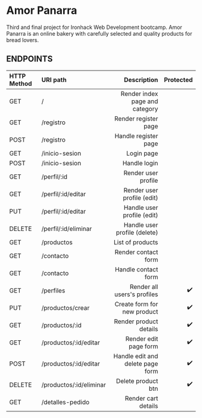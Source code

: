 # Amor Panarra
Third and final project for Ironhack Web Development bootcamp.
Amor Panarra is an online bakery with carefully selected and quality products for bread lovers.

## ENDPOINTS
| HTTP Method | URI path            | Description      |      Protected |
| :---         |   :---            |          ---:    |           ---: |
| GET          | /                  | Render index page and category   |          |
| GET          | /registro          | Render register page   |    |
| POST         | /registro          | Handle register page   |    |
| GET          | /inicio-sesion     | Login page                          |    |
| POST         | /inicio-sesion     | Handle login   |    |
| GET          | /perfil/:id     | Render user profile                        |    |
| GET          | /perfil/:id/editar     | Render user profile (edit)                        |    |
| PUT          | /perfil/:id/editar     | Handle user profile (edit)    |    |
| DELETE       | /perfil/:id/eliminar     | Handle user profile (delete)    |    |
| GET          | /productos         | List of products  |    |
| GET          | /contacto          | Render contact form   |    |
| GET          | /contacto          | Handle contact form   |    |
| GET          | /perfiles          | Render all users's profiles  | :heavy_check_mark: |
| PUT          | /productos/crear   | Create form for new product   | :heavy_check_mark: |
| GET          | /productos/:id     | Render product details   | :heavy_check_mark: |
| GET          | /productos/:id/editar   | Render edit page form   | :heavy_check_mark: |
| POST         | /productos/:id/editar   | Handle edit and delete page form   | :heavy_check_mark: |
| DELETE       | /productos/:id/eliminar   | Delete product btn   | :heavy_check_mark: |
| GET          | /detalles-pedido   | Render cart details   |  |